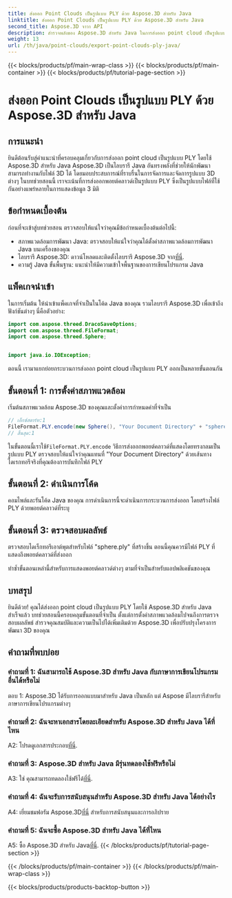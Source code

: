 ```yaml
---
title: ส่งออก Point Clouds เป็นรูปแบบ PLY ด้วย Aspose.3D สำหรับ Java
linktitle: ส่งออก Point Clouds เป็นรูปแบบ PLY ด้วย Aspose.3D สำหรับ Java
second_title: Aspose.3D จาวา API
description: สำรวจพลังของ Aspose.3D สำหรับ Java ในการส่งออก point cloud เป็นรูปแบบ PLY ปฏิบัติตามคำแนะนำทีละขั้นตอนของเราเพื่อการพัฒนา 3D ที่ราบรื่น
weight: 13
url: /th/java/point-clouds/export-point-clouds-ply-java/
---
```


{{< blocks/products/pf/main-wrap-class >}}
{{< blocks/products/pf/main-container >}}
{{< blocks/products/pf/tutorial-page-section >}}

# ส่งออก Point Clouds เป็นรูปแบบ PLY ด้วย Aspose.3D สำหรับ Java

## การแนะนำ

ยินดีต้อนรับสู่คำแนะนำที่ครอบคลุมเกี่ยวกับการส่งออก point cloud เป็นรูปแบบ PLY โดยใช้ Aspose.3D สำหรับ Java Aspose.3D เป็นไลบรารี Java อันทรงพลังที่ช่วยให้นักพัฒนาสามารถทำงานกับไฟล์ 3D ได้ โดยมอบประสบการณ์ที่ราบรื่นในการจัดการและจัดการรูปแบบ 3D ต่างๆ ในบทช่วยสอนนี้ เราจะเน้นที่การส่งออกพอยต์คลาวด์เป็นรูปแบบ PLY ซึ่งเป็นรูปแบบไฟล์ที่ใช้กันอย่างแพร่หลายในการแสดงข้อมูล 3 มิติ

## ข้อกำหนดเบื้องต้น

ก่อนที่จะเข้าสู่บทช่วยสอน ตรวจสอบให้แน่ใจว่าคุณมีข้อกำหนดเบื้องต้นต่อไปนี้:

- สภาพแวดล้อมการพัฒนา Java: ตรวจสอบให้แน่ใจว่าคุณได้ตั้งค่าสภาพแวดล้อมการพัฒนา Java บนเครื่องของคุณ
-  ไลบรารี Aspose.3D: ดาวน์โหลดและติดตั้งไลบรารี Aspose.3D จาก[ที่นี่](https://releases.aspose.com/3d/java/).
- ความรู้ Java ขั้นพื้นฐาน: แนะนำให้มีความเข้าใจพื้นฐานของการเขียนโปรแกรม Java

## แพ็คเกจนำเข้า

ในการเริ่มต้น ให้นำเข้าแพ็คเกจที่จำเป็นในโค้ด Java ของคุณ รวมไลบรารี Aspose.3D เพื่อเข้าถึงฟังก์ชันต่างๆ นี่คือตัวอย่าง:

```java
import com.aspose.threed.DracoSaveOptions;
import com.aspose.threed.FileFormat;
import com.aspose.threed.Sphere;


import java.io.IOException;
```

ตอนนี้ เรามาแยกย่อยกระบวนการส่งออก point cloud เป็นรูปแบบ PLY ออกเป็นหลายขั้นตอนกัน

## ขั้นตอนที่ 1: การตั้งค่าสภาพแวดล้อม

เริ่มต้นสภาพแวดล้อม Aspose.3D ของคุณและตั้งค่าการกำหนดค่าที่จำเป็น

```java
// เอ็กซ์สตาร์ท:1
FileFormat.PLY.encode(new Sphere(), "Your Document Directory" + "sphere.ply");
// สิ้นสุด:1
```

 ในขั้นตอนนี้เราใช้`FileFormat.PLY.encode` วิธีการส่งออกพอยต์คลาวด์ที่แสดงโดยทรงกลมเป็นรูปแบบ PLY ตรวจสอบให้แน่ใจว่าคุณแทนที่ "Your Document Directory" ด้วยเส้นทางไดเรกทอรีจริงที่คุณต้องการบันทึกไฟล์ PLY

## ขั้นตอนที่ 2: ดำเนินการโค้ด

คอมไพล์และรันโค้ด Java ของคุณ การดำเนินการนี้จะดำเนินการกระบวนการส่งออก โดยสร้างไฟล์ PLY ด้วยพอยต์คลาวด์ที่ระบุ

## ขั้นตอนที่ 3: ตรวจสอบผลลัพธ์

ตรวจสอบไดเร็กทอรีเอาต์พุตสำหรับไฟล์ "sphere.ply" ที่สร้างขึ้น ตอนนี้คุณควรมีไฟล์ PLY ที่แสดงถึงพอยต์คลาวด์ที่ส่งออก

ทำซ้ำขั้นตอนเหล่านี้สำหรับการแสดงพอยต์คลาวด์ต่างๆ ตามที่จำเป็นสำหรับแอปพลิเคชันของคุณ

## บทสรุป

ยินดีด้วย! คุณได้ส่งออก point cloud เป็นรูปแบบ PLY โดยใช้ Aspose.3D สำหรับ Java สำเร็จแล้ว บทช่วยสอนนี้ครอบคลุมขั้นตอนที่จำเป็น ตั้งแต่การตั้งค่าสภาพแวดล้อมไปจนถึงการตรวจสอบผลลัพธ์ สำรวจคุณสมบัติและความเป็นไปได้เพิ่มเติมด้วย Aspose.3D เพื่อปรับปรุงโครงการพัฒนา 3D ของคุณ

## คำถามที่พบบ่อย

### คำถามที่ 1: ฉันสามารถใช้ Aspose.3D สำหรับ Java กับภาษาการเขียนโปรแกรมอื่นได้หรือไม่

ตอบ 1: Aspose.3D ได้รับการออกแบบมาสำหรับ Java เป็นหลัก แต่ Aspose มีไลบรารีสำหรับภาษาการเขียนโปรแกรมต่างๆ

### คำถามที่ 2: ฉันจะหาเอกสารโดยละเอียดสำหรับ Aspose.3D สำหรับ Java ได้ที่ไหน

 A2: โปรดดูเอกสารประกอบ[ที่นี่](https://reference.aspose.com/3d/java/).

### คำถามที่ 3: Aspose.3D สำหรับ Java มีรุ่นทดลองใช้ฟรีหรือไม่

 A3: ใช่ คุณสามารถทดลองใช้ฟรีได้[ที่นี่](https://releases.aspose.com/).

### คำถามที่ 4: ฉันจะรับการสนับสนุนสำหรับ Aspose.3D สำหรับ Java ได้อย่างไร

 A4: เยี่ยมชมฟอรัม Aspose.3D[ที่นี่](https://forum.aspose.com/c/3d/18) สำหรับการสนับสนุนและการอภิปราย

### คำถามที่ 5: ฉันจะซื้อ Aspose.3D สำหรับ Java ได้ที่ไหน

 A5: ซื้อ Aspose.3D สำหรับ Java[ที่นี่](https://purchase.aspose.com/buy).
{{< /blocks/products/pf/tutorial-page-section >}}

{{< /blocks/products/pf/main-container >}}
{{< /blocks/products/pf/main-wrap-class >}}

{{< blocks/products/products-backtop-button >}}
